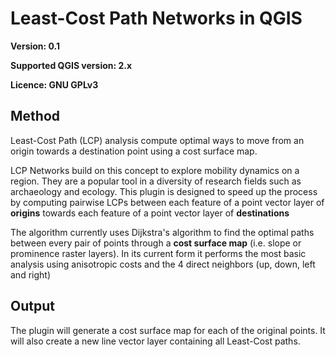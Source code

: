 Least-Cost Path Networks in QGIS
===================================

**Version: 0.1**

**Supported QGIS version: 2.x**

**Licence: GNU GPLv3**

Method
-------------
Least-Cost Path (LCP) analysis compute optimal ways to move from an origin towards a destination point using a cost surface map.

LCP Networks build on this concept to explore mobility dynamics on a region. They are a popular tool in a diversity of research fields such as archaeology and ecology. This plugin is designed to speed up the process by computing pairwise LCPs between each feature of a point vector layer of <b>origins</b> towards each feature of a point vector layer of <b>destinations</b>

The algorithm currently uses Dijkstra's algorithm to find the optimal paths between every pair of points through a <b>cost surface map</b> (i.e. slope or prominence raster layers). In its current form it performs the most basic analysis using anisotropic costs and the 4 direct neighbors (up, down, left and right)

Output
-------------
The plugin will generate a cost surface map for each of the original points. It will also create a new line vector layer containing all Least-Cost paths.

